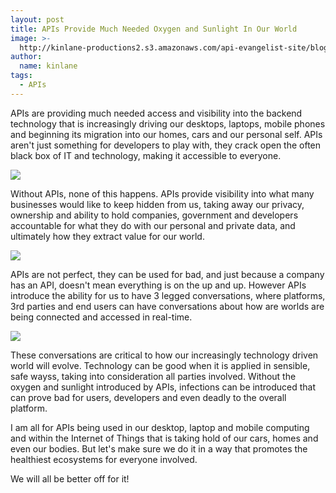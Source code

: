 ```yaml
---
layout: post
title: APIs Provide Much Needed Oxygen and Sunlight In Our World
image: >-
  http://kinlane-productions2.s3.amazonaws.com/api-evangelist-site/blog/bw-api-transparency-1.png
author:
  name: kinlane
tags:
  - APIs
---
```

APIs are providing much needed access and visibility into the backend technology that is increasingly driving our desktops, laptops, mobile phones and beginning its migration into our homes, cars and our personal self. APIs aren't just something for developers to play with, they crack open the often black box of IT and technology, making it accessible to everyone.

![](https://s3.amazonaws.com/kinlane-productions2/bw-icons/bw-api-transparency-1.png)

Without APIs, none of this happens. APIs provide visibility into what many businesses would like to keep hidden from us, taking away our privacy, ownership and ability to hold companies, government and developers accountable for what they do with our personal and private data, and ultimately how they extract value for our world.

![](https://s3.amazonaws.com/kinlane-productions2/bw-icons/bw-api-transparency-2.png)

APIs are not perfect, they can be used for bad, and just because a company has an API, doesn't mean everything is on the up and up. However APIs introduce the ability for us to have 3 legged conversations, where platforms, 3rd parties and end users can have conversations about how are worlds are being connected and accessed in real-time.

![](https://s3.amazonaws.com/kinlane-productions2/bw-icons/bw-three-legged-v2.png)

These conversations are critical to how our increasingly technology driven world will evolve. Technology can be good when it is applied in sensible, safe wayss, taking into consideration all parties involved. Without the oxygen and sunlight introduced by APIs, infections can be introduced that can prove bad for users, developers and even deadly to the overall platform.

I am all for APIs being used in our desktop, laptop and mobile computing and within the Internet of Things that is taking hold of our cars, homes and even our bodies. But let's make sure we do it in a way that promotes the healthiest ecosystems for everyone involved.  

We will all be better off for it!